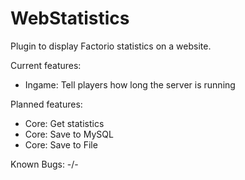 # WebStatistics

Plugin to display Factorio statistics on a website.


Current features:
- Ingame: Tell players how long the server is running

Planned features:
- Core: Get statistics
- Core: Save to MySQL
- Core: Save to File

Known Bugs:
-/-
